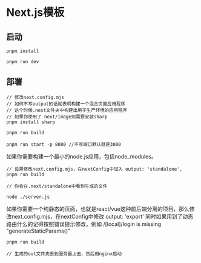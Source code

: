 # Next.js模板

## 启动

```shell
pnpm install 

pnpm run dev
```

## 部署

```shell
// 修改next.config.mjs
// 如何不写output的话就表明构建一个混合页面应用程序
// 这个时候.next文件夹中构建出用于生产环境的应用程序
// 如果你使用了 next/image则需要安装sharp
pnpm install sharp

pnpm run build 

pnpm run start -p 8080 //不写端口默认就是3000

```

如果你需要构建一个最小的node.js应用，包括node_modules。

```shell
// 设置修改next.config.mjs，在nextConfig中加入 output: 'standalone',
pnpm run build 

// 你会在.next/standalone中看到生成的文件

node ./server.js
```

如果你需要一个纯静态的页面，也就是react/vue这种前后端分离的项目，那么修改next.config.mjs，在nextConfig中修改 output: 'export'
同时如果用到了动态路由什么的记得按照错误提示修改，例如 /[local]/login is missing "generateStaticParams()"

```shell
pnpm run build

// 生成的out文件夹丢到服务器上去，然后用nginx启动
```
